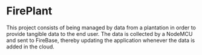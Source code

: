 # FirePlant
This project consists of being managed by data from a plantation in order to provide tangible data to the end user. The data is collected by a NodeMCU and sent to FireBase, thereby updating the application whenever the data is added in the cloud.
